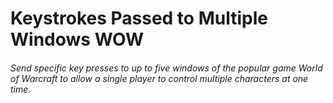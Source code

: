 # Keystrokes Passed to Multiple Windows WOW
###### Send specific key presses to up to five windows of the popular game World of Warcraft to allow a single player to control multiple characters at one time.  